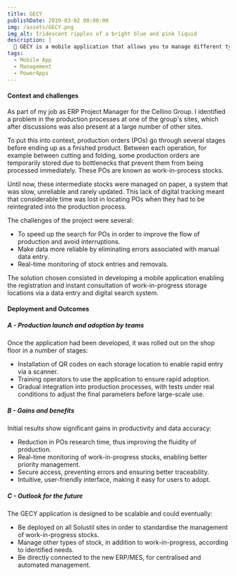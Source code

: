 ```yaml
---
title: GECY
publishDate: 2019-03-02 00:00:00
img: /assets/GECY.png
img_alt: Iridescent ripples of a bright blue and pink liquid
description: |
  🚀 GECY is a mobile application that allows you to manage different types of stock independently. This project was carried out as part of one of my professional experiences.
tags:
  - Mobile App
  - Management
  - PowerApps
---
```


#### Context and challenges

As part of my job as ERP Project Manager for the Cellino Group. I identified a problem in the production processes at one of the group's sites, which after discussions was also present at a large number of other sites.

To put this into context, production orders (POs) go through several stages before ending up as a finished product. Between each operation, for example between cutting and folding, some production orders are temporarily stored due to bottlenecks that prevent them from being processed immediately. These POs are known as work-in-process stocks.

Until now, these intermediate stocks were managed on paper, a system that was slow, unreliable and rarely updated. This lack of digital tracking meant that considerable time was lost in locating POs when they had to be reintegrated into the production process.

The challenges of the project were several:
- To speed up the search for POs in order to improve the flow of production and avoid interruptions.
- Make data more reliable by eliminating errors associated with manual data entry.
- Real-time monitoring of stock entries and removals.

The solution chosen consisted in developing a mobile application
enabling the registration and instant consultation of
work-in-progress storage locations via a data entry and
digital search system.

#### Deployment and Outcomes

##### A - Production launch and adoption by teams

Once the application had been developed, it was rolled out on the shop floor in a number of stages:

- Installation of QR codes on each storage location to enable rapid entry via a scanner.
- Training operators to use the application to ensure rapid adoption.
- Gradual integration into production processes, with tests under real conditions to adjust the final parameters before large-scale use.

##### B - Gains and benefits

Initial results show significant gains in productivity and data accuracy:

- Reduction in POs research time, thus improving the fluidity of production.
- Real-time monitoring of work-in-progress stocks, enabling better priority management.
- Secure access, preventing errors and ensuring better traceability.
- Intuitive, user-friendly interface, making it easy for users to adopt.

##### C - Outlook for the future

The GECY application is designed to be scalable and could eventually:

- Be deployed on all Solustil sites in order to standardise the management of work-in-progress stocks.
- Manage other types of stock, in addition to work-in-progress, according to identified needs.
- Be directly connected to the new ERP/MES, for centralised and automated management.
